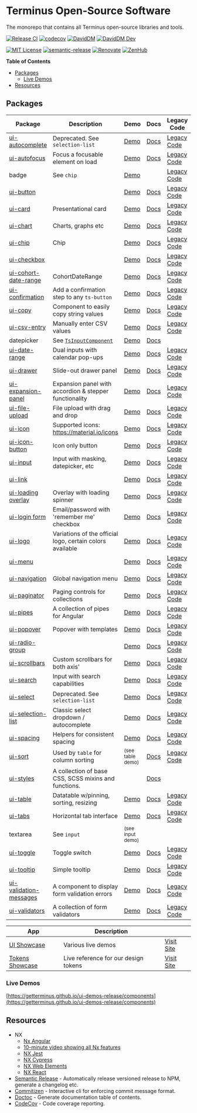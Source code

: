 # Terminus Open-Source Software

The monorepo that contains all Terminus open-source libraries and tools.

[![Release CI][github-badge-release]][github-ci-link] [![codecov][codecov-badge]][codecov-project]
[![DavidDM][david-badge]][david-link] [![DavidDM Dev][david-dev-badge]][david-link]

[![MIT License][license-badge]][license-url] [![semantic-release][semantic-release-badge]][semantic-release]
[![Renovate][renovate-badge]][renovate-link] [![ZenHub][zenhub-image]][zenhub-url]

<!-- START doctoc generated TOC please keep comment here to allow auto update -->
<!-- DON'T EDIT THIS SECTION, INSTEAD RE-RUN doctoc TO UPDATE -->
**Table of Contents**

- [Packages](#packages)
  - [Live Demos](#live-demos)
- [Resources](#resources)

<!-- END doctoc generated TOC please keep comment here to allow auto update -->

## Packages

|                      Package                      |                        Description                        |               Demo               |               Docs               |                  Legacy Code                  |                 Coverage                 |                            Version                            |
|---------------------------------------------------|-----------------------------------------------------------|----------------------------------|----------------------------------|-----------------------------------------------|------------------------------------------|---------------------------------------------------------------|
| [ui-autocomplete][src-autocomplete]               | Deprecated. See `selection-list`                          | [Demo][demo-autocomplete]        | [Docs][docs-autocomplete]        | [Legacy Code][legacy-src-autocomplete]        | ![codecov][cov-badge-autocomplete]       | ![Autocomplete latest][badge-latest-autocomplete]             |
| [ui-autofocus][src-autofocus]                     | Focus a focusable element on load                         | [Demo][demo-autofocus]           | [Docs][docs-autofocus]           | [Legacy Code][legacy-src-autofocus]           | ![codecov][cov-badge-autofocus]          | ![autofocus latest][badge-latest-autofocus]                   |
| badge                                             | See `chip`                                                | [Demo][demo-chip]                |                                  | [Legacy Code][legacy-src-chip]                |                                          |                                                               |
| [ui-button][src-button]                           |                                                           | [Demo][demo-button]              | [Docs][docs-button]              | [Legacy Code][legacy-src-button]              | ![codecov][cov-badge-button]             | ![button latest][badge-latest-button]                         |
| [ui-card][src-card]                               | Presentational card                                       | [Demo][demo-card]                | [Docs][docs-card]                | [Legacy Code][legacy-src-card]                | ![codecov][cov-badge-card]               | ![card latest][badge-latest-card]                             |
| [ui-chart][src-chart]                             | Charts, graphs etc                                        | [Demo][demo-chart]               | [Docs][docs-chart]               | [Legacy Code][legacy-src-chart]               | ![codecov][cov-badge-chart]              | ![chart latest][badge-latest-chart]                           |
| [ui-chip][src-chip]                               | Chip                                                      | [Demo][demo-chip]                | [Docs][docs-chip]                | [Legacy Code][legacy-src-chip]                | ![codecov][cov-badge-chip]               | ![chip latest][badge-latest-chip]                             |
| [ui-checkbox][src-checkbox]                       |                                                           | [Demo][demo-checkbox]            | [Docs][docs-checkbox]            | [Legacy Code][legacy-src-checkbox]            | ![codecov][cov-badge-checkbox]           | ![checkbox latest][badge-latest-checkbox]                     |
| [ui-cohort-date-range][src-cohort-date-range]     | CohortDateRange                                           | [Demo][demo-cohort-date-range]   | [Docs][docs-cohort-date-range]   | [Legacy Code][legacy-src-cohort-date-range]   | ![codecov][cov-badge-cohortDateRange]    | ![cohortDateRange latest][badge-latest-cohortDateRange]       |
| [ui-confirmation][src-confirmation]               | Add a confirmation step to any `ts-button`                | [Demo][demo-confirmation]        | [Docs][docs-confirmation]        | [Legacy Code][legacy-src-confirmation]        | ![codecov][cov-badge-confirmation]       | ![confirmation latest][badge-latest-confirmation]             |
| [ui-copy][src-copy]                               | Component to easily copy string values                    | [Demo][demo-copy]                | [Docs][docs-copy]                | [Legacy Code][legacy-src-copy]                | ![codecov][cov-badge-copy]               | ![copy latest][badge-latest-copy]                             |
| [ui-csv-entry][src-csv-entry]                     | Manually enter CSV values                                 | [Demo][demo-csv-entry]           | [Docs][docs-csv-entry]           | [Legacy Code][legacy-src-csv-entry]           | ![codecov][cov-badge-csvEntry]           | ![csvEntry latest][badge-latest-csvEntry]                     |
| datepicker                                        | See [`TsInputComponent`][src-input]                       | [Demo][demo-input]               | [Docs][docs-input]               |                                               |                                          |                                                               |
| [ui-date-range][src-date-range]                   | Dual inputs with calendar pop-ups                         | [Demo][demo-date-range]          | [Docs][docs-date-range]          | [Legacy Code][legacy-src-date-range]          | ![codecov][cov-badge-dateRange]          | ![dateRange latest][badge-latest-dateRange]                   |
| [ui-drawer][src-drawer]                           | Slide-out drawer panel                                    | [Demo][demo-drawer]              | [Docs][docs-drawer]              | [Legacy Code][legacy-src-drawer]              | ![codecov][cov-badge-drawer]             | ![drawer latest][badge-latest-drawer]                         |
| [ui-expansion-panel][src-expansion-panel]         | Expansion panel with accordion & stepper functionality    | [Demo][demo-expansion-panel]     | [Docs][docs-expansion-panel]     | [Legacy Code][legacy-src-expansion-panel]     | ![codecov][cov-badge-expansionPanel]     | ![expansionPanel latest][badge-latest-expansionPanel]         |
| [ui-file-upload][src-file-upload]                 | File upload with drag and drop                            | [Demo][demo-file-upload]         | [Docs][docs-file-upload]         | [Legacy Code][legacy-src-file-upload]         | ![codecov][cov-badge-fileUpload]         | ![fileUpload latest][badge-latest-fileUpload]                 |
| [ui-icon][src-icon]                               | Supported icons: https://material.io/icons                | [Demo][demo-icon]                | [Docs][docs-icon]                | [Legacy Code][legacy-src-icon]                | ![codecov][cov-badge-icon]               | ![icon latest][badge-latest-icon]                             |
| [ui-icon-button][src-icon-button]                 | Icon only button                                          | [Demo][demo-icon-button]         | [Docs][docs-icon-button]         | [Legacy Code][legacy-src-icon-button]         | ![codecov][cov-badge-iconButton]         | ![iconButton latest][badge-latest-iconButton]                 |
| [ui-input][src-input]                             | Input with masking, datepicker, etc                       | [Demo][demo-input]               | [Docs][docs-input]               | [Legacy Code][legacy-src-input]               | ![codecov][cov-badge-input]              | ![input latest][badge-latest-input]                           |
| [ui-link][src-link]                               |                                                           | [Demo][demo-link]                | [Docs][docs-link]                | [Legacy Code][legacy-src-link]                | ![codecov][cov-badge-link]               | ![link latest][badge-latest-link]                             |
| [ui-loading overlay][src-loading-overlay]         | Overlay with loading spinner                              | [Demo][demo-loading-overlay]     | [Docs][docs-loading-overlay]     | [Legacy Code][legacy-src-loading-overlay]     | ![codecov][cov-badge-loadingOverlay]     | ![loadingOverlay latest][badge-latest-loadingOverlay]         |
| [ui-login form][src-login-form]                   | Email/password with 'remember me' checkbox                | [Demo][demo-log-in-form]         | [Docs][docs-login-form]          | [Legacy Code][legacy-src-login-form]          | ![codecov][cov-badge-loginForm]          | ![loginForm latest][badge-latest-loginForm]                   |
| [ui-logo][src-logo]                               | Variations of the official logo, certain colors available | [Demo][demo-logo]                | [Docs][docs-logo]                | [Legacy Code][legacy-src-logo]                | ![codecov][cov-badge-logo]               | ![logo latest][badge-latest-logo]                             |
| [ui-menu][src-menu]                               |                                                           | [Demo][demo-menu]                | [Docs][docs-menu]                | [Legacy Code][legacy-src-menu]                | ![codecov][cov-badge-menu]               | ![menu latest][badge-latest-menu]                             |
| [ui-navigation][src-navigation]                   | Global navigation menu                                    | [Demo][demo-navigation]          | [Docs][docs-navigation]          | [Legacy Code][legacy-src-navigation]          | ![codecov][cov-badge-navigation]         | ![navigation latest][badge-latest-navigation]                 |
| [ui-paginator][src-paginator]                     | Paging controls for collections                           | [Demo][demo-paginator]           | [Docs][docs-paginator]           | [Legacy Code][legacy-src-paginator]           | ![codecov][cov-badge-paginator]          | ![paginator latest][badge-latest-paginator]                   |
| [ui-pipes][src-pipes]                             | A collection of pipes for Angular                         | [Demo][demo-pipes]               | [Docs][docs-pipes]               | [Legacy Code][legacy-src-pipes]               | ![codecov][cov-badge-pipes]              | ![pipes latest][badge-latest-pipes]                           |
| [ui-popover][src-popover]                         | Popover with templates                                    | [Demo][demo-popover]             | [Docs][docs-popover]             | [Legacy Code][legacy-src-popover]             | ![codecov][cov-badge-popover]            | ![popover latest][badge-latest-popover]                       |
| [ui-radio-group][src-radio-group]                 |                                                           | [Demo][demo-radio-group]         | [Docs][docs-radio-group]         | [Legacy Code][legacy-src-radio-group]         | ![codecov][cov-badge-radioGroup]         | ![radioGroup latest][badge-latest-radioGroup]                 |
| [ui-scrollbars][src-scrollbars]                   | Custom scrollbars for both axis'                          | [Demo][demo-scrollbars]          | [Docs][docs-scrollbars]          | [Legacy Code][legacy-src-scrollbars]          | ![codecov][cov-badge-scrollbars]         | ![scrollbars latest][badge-latest-scrollbars]                 |
| [ui-search][src-search]                           | Input with search capabilities                            | [Demo][demo-search]              | [Docs][docs-search]              | [Legacy Code][legacy-src-search]              | ![codecov][cov-badge-search]             | ![search latest][badge-latest-search]                         |
| [ui-select][src-select]                           | Deprecated. See `selection-list`                          | [Demo][demo-select]              | [Docs][docs-select]              | [Legacy Code][legacy-src-select]              | ![codecov][cov-badge-select]             | ![select latest][badge-latest-select]                         |
| [ui-selection-list][src-selection-list]           | Classic select dropdown / autocomplete                    | [Demo][demo-selection-list]      | [Docs][docs-selection-list]      | [Legacy Code][legacy-src-selection-list]      | ![codecov][cov-badge-selectionList]      | ![selectionList latest][badge-latest-selectionList]           |
| [ui-spacing][src-spacing]                         | Helpers for consistent spacing                            | [Demo][demo-spacing]             | [Docs][docs-spacing]             | [Legacy Code][legacy-src-spacing]             | ![codecov][cov-badge-spacing]            | ![spacing latest][badge-latest-spacing]                       |
| [ui-sort][src-sort]                               | Used by `table` for column sorting                        | <small>(see table demo)</small>  | [Docs][docs-sort]                | [Legacy Code][legacy-src-sort]                | ![codecov][cov-badge-sort]               | ![sort latest][badge-latest-sort]                             |
| [ui-styles][src-styles]                           | A collection of base CSS, SCSS mixins and functions.      |                                  | [Docs][docs-styles]              |                                               |                                          | ![styles latest][badge-latest-styles]                         |
| [ui-table][src-table]                             | Datatable w/pinning, sorting, resizing                    | [Demo][demo-table]               | [Docs][docs-table]               | [Legacy Code][legacy-src-table]               | ![codecov][cov-badge-table]              | ![table latest][badge-latest-table]                           |
| [ui-tabs][src-tabs]                               | Horizontal tab interface                                  | [Demo][demo-tabs]                | [Docs][docs-tabs]                | [Legacy Code][legacy-src-tabs]                | ![codecov][cov-badge-tabs]               | ![tabs latest][badge-latest-tabs]                             |
| textarea                                          | See `input`                                               | <small>(see input demo)</small>  |                                  |                                               |                                          |                                                               |
| [ui-toggle][src-toggle]                           | Toggle switch                                             | [Demo][demo-toggle]              | [Docs][docs-toggle]              | [Legacy Code][legacy-src-toggle]              | ![codecov][cov-badge-toggle]             | ![toggle latest][badge-latest-toggle]                         |
| [ui-tooltip][src-tooltip]                         | Simple tooltip                                            | [Demo][demo-tooltip]             | [Docs][docs-tooltip]             | [Legacy Code][legacy-src-tooltip]             | ![codecov][cov-badge-tooltip]            | ![tooltip latest][badge-latest-tooltip]                       |
| [ui-validation-messages][src-validation-messages] | A component to display form validation errors             | [Demo][demo-validation-messages] | [Docs][docs-validation-messages] | [Legacy Code][legacy-src-validation-messages] | ![codecov][cov-badge-validationMessages] | ![validationMessages latest][badge-latest-validationMessages] |
| [ui-validators][src-validators]                   | A collection of form validators                           | [Demo][demo-validators]          | [Docs][docs-validators]          | [Legacy Code][legacy-src-validators]          | ![codecov][cov-badge-validators]         | ![validators latest][badge-latest-validators]                 |

|                  App                   |             Description              |                                   |
|----------------------------------------|--------------------------------------|-----------------------------------|
| [UI Showcase][src-showcase-ui]         | Various live demos                   | [Visit Site][url-showcase-ui]     |
| [Tokens Showcase][src-showcase-tokens] | Live reference for our design tokens | [Visit Site][url-showcase-tokens] |

### Live Demos

[https://getterminus.github.io/ui-demos-release/components](https://getterminus.github.io/ui-demos-release/components)



## Resources

- NX
    - [Nx Angular][nx-angular]
    - [10-minute video showing all Nx features][nx-video]
    - [NX Jest][nx-jest]
    - [NX Cypress][nx-cypress]
    - [NX Web Elements][nx-web-elements]
    - [NX React][nx-react]
- [Semantic Release][semantic-release] - Automatically release versioned release to NPM, generate a changelog etc.
- [Commitizen][commitizen] - Interactive cli for enforcing commit message format.
- [Doctoc][doctoc] - Generate documentation table of contents.
- [CodeCov][codecov] - Code coverage reporting.


<!-- Links -->
[codecov]:                https://codecov.io
[commitizen]:             https://github.com/commitizen
[doctoc]:                 https://github.com/thlorenz/doctoc
[semantic-release]:       https://github.com/semantic-release/semantic-release
[semantic-release-badge]: https://img.shields.io/badge/%20%20%F0%9F%93%A6%F0%9F%9A%80-semantic--release-e10079.svg
[nx-angular]:             https://nx.dev/angular
[nx-video]:               https://nx.dev/angular/getting-started/what-is-nx
[nx-jest]:                https://nx.dev/angular/plugins/jest/overview
[nx-cypress]:             https://nx.dev/angular/plugins/cypress/overview
[nx-web-elements]:        https://nx.dev/angular/plugins/web/overview
[nx-react]:               https://nx.dev/angular/plugins/react/overview
[codecov-project]:        https://codecov.io/gh/GetTerminus/terminus-oss
[codecov-badge]:          https://codecov.io/gh/GetTerminus/terminus-oss/branch/master/graph/badge.svg
[renovate-badge]:         https://img.shields.io/badge/renovate-enabled-brightgreen.svg
[renovate-link]:          https://renovatebot.com
[david-dev-badge]:        https://david-dm.org/GetTerminus/terminus-oss/dev-status.svg
[david-badge]:            https://david-dm.org/GetTerminus/terminus-oss.svg
[david-link]:             https://david-dm.org/GetTerminus/terminus-oss?view=list
[license-url]:            https://github.com/GetTerminus/terminus-ui/blob/release/LICENSE
[license-badge]:          http://img.shields.io/badge/license-MIT-blue.svg
[zenhub-image]:           https://dxssrr2j0sq4w.cloudfront.net/3.2.0/img/external/zenhub-badge.png
[zenhub-url]:             https://github.com/GetTerminus/terminus-oss#zenhub
[github-badge-release]:   https://github.com/GetTerminus/terminus-oss/workflows/Release%20CI/badge.svg
[github-ci-link]:         https://github.com/GetTerminus/terminus-oss/actions?query=workflow%3A%22Release+CI%22
[url-showcase-ui]:        https://getterminus.github.io/ui-demos-release/components
[url-showcase-tokens]:    https://getterminus.github.io/design-tokens/color

<!-- Source Directories -->
[src-autocomplete]:        https://github.com/GetTerminus/terminus-oss/blob/master/libs/ui/autocomplete/
[src-autofocus]:           https://github.com/GetTerminus/terminus-oss/blob/master/libs/ui/autofocus/
[src-button]:              https://github.com/GetTerminus/terminus-oss/blob/master/libs/ui/button/
[src-card]:                https://github.com/GetTerminus/terminus-oss/blob/master/libs/ui/card/
[src-chart]:               https://github.com/GetTerminus/terminus-oss/blob/master/libs/ui/chart/
[src-checkbox]:            https://github.com/GetTerminus/terminus-oss/blob/master/libs/ui/checkbox/
[src-chip]:                https://github.com/GetTerminus/terminus-oss/blob/master/libs/ui/chip/
[src-cohort-date-range]:   https://github.com/GetTerminus/terminus-oss/blob/master/libs/ui/cohort-date-range/
[src-confirmation]:        https://github.com/GetTerminus/terminus-oss/blob/master/libs/ui/confirmation/
[src-copy]:                https://github.com/GetTerminus/terminus-oss/blob/master/libs/ui/copy/
[src-csv-entry]:           https://github.com/GetTerminus/terminus-oss/blob/master/libs/ui/csv-entry/
[src-date-range]:          https://github.com/GetTerminus/terminus-oss/blob/master/libs/ui/date-range/
[src-drawer]:              https://github.com/GetTerminus/terminus-oss/blob/master/libs/ui/drawer/
[src-expansion-panel]:     https://github.com/GetTerminus/terminus-oss/blob/master/libs/ui/expansion-panel/
[src-file-upload]:         https://github.com/GetTerminus/terminus-oss/blob/master/libs/ui/file-upload/
[src-icon-button]:         https://github.com/GetTerminus/terminus-oss/blob/master/libs/ui/icon-button/
[src-icon]:                https://github.com/GetTerminus/terminus-oss/blob/master/libs/ui/icon/
[src-input]:               https://github.com/GetTerminus/terminus-oss/blob/master/libs/ui/input/
[src-link]:                https://github.com/GetTerminus/terminus-oss/blob/master/libs/ui/link/
[src-loading-overlay]:     https://github.com/GetTerminus/terminus-oss/blob/master/libs/ui/loading-overlay/
[src-login-form]:          https://github.com/GetTerminus/terminus-oss/blob/master/libs/ui/login-form/
[src-logo]:                https://github.com/GetTerminus/terminus-oss/blob/master/libs/ui/logo/
[src-menu]:                https://github.com/GetTerminus/terminus-oss/blob/master/libs/ui/menu/
[src-navigation]:          https://github.com/GetTerminus/terminus-oss/blob/master/libs/ui/navigation/
[src-paginator]:           https://github.com/GetTerminus/terminus-oss/blob/master/libs/ui/paginator/
[src-pipes]:               https://github.com/GetTerminus/terminus-oss/blob/master/libs/ui/pipes/
[src-popover]:             https://github.com/Getterminus/terminus-oss/blob/master/libs/ui/popover/
[src-radio-group]:         https://github.com/GetTerminus/terminus-oss/blob/master/libs/ui/radio-group/
[src-scrollbars]:          https://github.com/GetTerminus/terminus-oss/blob/master/libs/ui/scrollbars/
[src-search]:              https://github.com/GetTerminus/terminus-oss/blob/master/libs/ui/search/
[src-select]:              https://github.com/GetTerminus/terminus-oss/blob/master/libs/ui/select/
[src-selection-list]:      https://github.com/GetTerminus/terminus-oss/blob/master/libs/ui/selection-list/
[src-sort]:                https://github.com/GetTerminus/terminus-oss/blob/master/libs/ui/sort/
[src-spacing]:             https://github.com/GetTerminus/terminus-oss/blob/master/libs/ui/spacing/
[src-styles]:              https://github.com/GetTerminus/terminus-oss/blob/master/libs/ui/styles/
[src-table]:               https://github.com/GetTerminus/terminus-oss/blob/master/libs/ui/table/
[src-tabs]:                https://github.com/GetTerminus/terminus-oss/blob/master/libs/ui/tabs/
[src-toggle]:              https://github.com/GetTerminus/terminus-oss/blob/master/libs/ui/toggle/
[src-tooltip]:             https://github.com/GetTerminus/terminus-oss/blob/master/libs/ui/tooltip/
[src-validation-messages]: https://github.com/GetTerminus/terminus-oss/blob/master/libs/ui/validation-messages/
[src-validators]:          https://github.com/GetTerminus/terminus-oss/blob/master/libs/ui/validators/
[src-showcase-ui]:         https://github.com/GetTerminus/terminus-oss/blob/master/apps/showcase-ui/
[src-showcase-tokens]:     https://github.com/GetTerminus/terminus-oss/blob/master/apps/showcase-tokens/

<!-- Legacy source code -->
[legacy-src-autocomplete]:        https://github.com/GetTerminus/terminus-ui/blob/release/projects/library/autocomplete/
[legacy-src-autofocus]:           https://github.com/GetTerminus/terminus-ui/blob/release/projects/library/autofocus/
[legacy-src-button]:              https://github.com/GetTerminus/terminus-ui/blob/release/projects/library/button/
[legacy-src-card]:                https://github.com/GetTerminus/terminus-ui/blob/release/projects/library/card/
[legacy-src-chart]:               https://github.com/GetTerminus/terminus-ui/blob/release/projects/library/chart/
[legacy-src-checkbox]:            https://github.com/GetTerminus/terminus-ui/blob/release/projects/library/checkbox/
[legacy-src-chip]:                https://github.com/GetTerminus/terminus-ui/blob/release/projects/library/chip/
[legacy-src-cohort-date-range]:   https://github.com/GetTerminus/terminus-ui/blob/release/projects/library/cohort-date-range/
[legacy-src-confirmation]:        https://github.com/GetTerminus/terminus-ui/blob/release/projects/library/confirmation/
[legacy-src-copy]:                https://github.com/GetTerminus/terminus-ui/blob/release/projects/library/copy/
[legacy-src-csv-entry]:           https://github.com/GetTerminus/terminus-ui/blob/release/projects/library/csv-entry/
[legacy-src-date-range]:          https://github.com/GetTerminus/terminus-ui/blob/release/projects/library/date-range/
[legacy-src-drawer]:              https://github.com/GetTerminus/terminus-ui/blob/release/projects/library/drawer/
[legacy-src-expansion-panel]:     https://github.com/GetTerminus/terminus-ui/blob/release/projects/library/expansion-panel/
[legacy-src-file-upload]:         https://github.com/GetTerminus/terminus-ui/blob/release/projects/library/file-upload/
[legacy-src-icon-button]:         https://github.com/GetTerminus/terminus-ui/blob/release/projects/library/icon-button/
[legacy-src-icon]:                https://github.com/GetTerminus/terminus-ui/blob/release/projects/library/icon/
[legacy-src-input]:               https://github.com/GetTerminus/terminus-ui/blob/release/projects/library/input/
[legacy-src-link]:                https://github.com/GetTerminus/terminus-ui/blob/release/projects/library/link/
[legacy-src-loading-overlay]:     https://github.com/GetTerminus/terminus-ui/blob/release/projects/library/loading-overlay/
[legacy-src-login-form]:          https://github.com/GetTerminus/terminus-ui/blob/release/projects/library/login-form/
[legacy-src-logo]:                https://github.com/GetTerminus/terminus-ui/blob/release/projects/library/logo/
[legacy-src-menu]:                https://github.com/GetTerminus/terminus-ui/blob/release/projects/library/menu/
[legacy-src-navigation]:          https://github.com/GetTerminus/terminus-ui/blob/release/projects/library/navigation/
[legacy-src-paginator]:           https://github.com/GetTerminus/terminus-ui/blob/release/projects/library/paginator/
[legacy-src-pipes]:               https://github.com/GetTerminus/terminus-ui/blob/release/projects/library/pipes/
[legacy-src-popover]:             https://github.com/Getterminus/terminus-ui/blob/release/projects/library/popover/
[legacy-src-radio-group]:         https://github.com/GetTerminus/terminus-ui/blob/release/projects/library/radio-group/
[legacy-src-scrollbars]:          https://github.com/GetTerminus/terminus-ui/blob/release/projects/library/scrollbars/
[legacy-src-search]:              https://github.com/GetTerminus/terminus-ui/blob/release/projects/library/search/
[legacy-src-select]:              https://github.com/GetTerminus/terminus-ui/blob/release/projects/library/select/
[legacy-src-selection-list]:      https://github.com/GetTerminus/terminus-ui/blob/release/projects/library/selection-list/
[legacy-src-sort]:                https://github.com/GetTerminus/terminus-ui/blob/release/projects/library/sort/
[legacy-src-spacing]:             https://github.com/GetTerminus/terminus-ui/blob/release/projects/library/spacing/
[legacy-src-table]:               https://github.com/GetTerminus/terminus-ui/blob/release/projects/library/table/
[legacy-src-tabs]:                https://github.com/GetTerminus/terminus-ui/blob/release/projects/library/tabs/
[legacy-src-toggle]:              https://github.com/GetTerminus/terminus-ui/blob/release/projects/library/toggle/
[legacy-src-tooltip]:             https://github.com/GetTerminus/terminus-ui/blob/release/projects/library/tooltip/
[legacy-src-validation-messages]: https://github.com/GetTerminus/terminus-ui/blob/release/projects/library/validation-messages/
[legacy-src-validators]:          https://github.com/GetTerminus/terminus-ui/blob/release/projects/library/validators/

<!-- TODO: Verify links are still correct after the move -->
<!-- Demos -->
[demo-autocomplete]:        https://getterminus.github.io/ui-demos-release/components/autocomplete
[demo-autofocus]:           https://getterminus.github.io/ui-demos-release/components/autofocus
[demo-button]:              https://getterminus.github.io/ui-demos-release/components/button
[demo-card]:                https://getterminus.github.io/ui-demos-release/components/card
[demo-chart]:               https://getterminus.github.io/ui-demos-release/components/chart
[demo-chip]:                https://getterminus.github.io/ui-demos-release/components/chip
[demo-checkbox]:            https://getterminus.github.io/ui-demos-release/components/checkbox
[demo-cohort-date-range]:   https://getterminus.github.io/ui-demos-release/components/cohort-date-range
[demo-confirmation]:        https://getterminus.github.io/ui-demos-release/components/confirmation
[demo-copy]:                https://getterminus.github.io/ui-demos-release/components/copy
[demo-csv-entry]:           https://getterminus.github.io/ui-demos-release/components/csv-entry
[demo-date-range]:          https://getterminus.github.io/ui-demos-release/components/date-range
[demo-drawer]:              https://getterminus.github.io/ui-demos-release/components/drawer
[demo-expansion-panel]:     https://getterminus.github.io/ui-demos-release/components/expansion-panel
[demo-file-upload]:         https://getterminus.github.io/ui-demos-release/components/file-upload
[demo-icon-button]:         https://getterminus.github.io/ui-demos-release/components/icon-button
[demo-icon]:                https://getterminus.github.io/ui-demos-release/components/icon
[demo-input]:               https://getterminus.github.io/ui-demos-release/components/input
[demo-link]:                https://getterminus.github.io/ui-demos-release/components/link
[demo-loading-overlay]:     https://getterminus.github.io/ui-demos-release/components/loading-overlay
[demo-log-in-form]:         https://getterminus.github.io/ui-demos-release/components/log-in-form
[demo-logo]:                https://getterminus.github.io/ui-demos-release/components/logo
[demo-menu]:                https://getterminus.github.io/ui-demos-release/components/menu
[demo-navigation]:          https://getterminus.github.io/ui-demos-release/components/navigation
[demo-paginator]:           https://getterminus.github.io/ui-demos-release/components/paginator
[demo-pipes]:               https://getterminus.github.io/ui-demos-release/components/pipes
[demo-popover]:             https://getterminus.github.io/ui-demos-release/components/popover
[demo-radio-group]:         https://getterminus.github.io/ui-demos-release/components/radio
[demo-scrollbars]:          https://getterminus.github.io/ui-demos-release/components/scrollbars
[demo-search]:              https://getterminus.github.io/ui-demos-release/components/search
[demo-select]:              https://getterminus.github.io/ui-demos-release/components/select
[demo-selection-list]:      https://getterminus.github.io/ui-demos-release/components/selection-list
[demo-spacing-constant]:    https://getterminus.github.io/ui-demos-release/components/spacing-constant
[demo-spacing]:             https://getterminus.github.io/ui-demos-release/components/spacing
[demo-table]:               https://getterminus.github.io/ui-demos-release/components/table
[demo-tabs]:                https://getterminus.github.io/ui-demos-release/components/tabs
[demo-toggle]:              https://getterminus.github.io/ui-demos-release/components/toggle
[demo-tooltip]:             https://getterminus.github.io/ui-demos-release/components/tooltip
[demo-validation-messages]: https://getterminus.github.io/ui-demos-release/components/validation-messages
[demo-validators]:          https://getterminus.github.io/ui-demos-release/components/validation

<!-- TODO: Verify links are still correct after the move -->
<!-- TS Primary Docs -->
[docs-autocomplete]:        http://uilibrary-docs.terminus.ninja/release/components/TsAutocompleteComponent.html
[docs-autofocus]:           http://uilibrary-docs.terminus.ninja/release/directives/TsAutofocusDirective.html
[docs-button]:              http://uilibrary-docs.terminus.ninja/release/components/TsButtonComponent.html
[docs-card]:                http://uilibrary-docs.terminus.ninja/release/components/TsCardComponent.html
[docs-chart]:               http://uilibrary-docs.terminus.ninja/release/components/TsChartComponent.html
[docs-checkbox]:            http://uilibrary-docs.terminus.ninja/release/components/TsCheckboxComponent.html
[docs-chip]:                http://uilibrary-docs.terminus.ninja/release/components/TsChipCollectionComponent.html
[docs-cohort-date-range]:   http://uilibrary-docs.terminus.ninja/release/components/TsCohortDateRangeComponent.html
[docs-confirmation]:        http://uilibrary-docs.terminus.ninja/release/directives/TsConfirmationDirective.html
[docs-copy]:                http://uilibrary-docs.terminus.ninja/release/components/TsCopyComponent.html
[docs-csv-entry]:           http://uilibrary-docs.terminus.ninja/release/components/TsCSVEntryComponent.html
[docs-date-range]:          http://uilibrary-docs.terminus.ninja/release/components/TsDateRangeComponent.html
[docs-drawer]:              http://uilibrary-docs/terminus.ninja/release/components/TsDrawerComponent.html
[docs-expansion-panel]:     http://uilibrary-docs.terminus.ninja/release/components/TsExpansionPanelComponent.html
[docs-file-upload]:         http://uilibrary-docs.terminus.ninja/release/components/TsFileUploadComponent.html
[docs-icon-button]:         http://uilibrary-docs.terminus.ninja/release/components/TsIconButtonComponent.html
[docs-icon]:                http://uilibrary-docs.terminus.ninja/release/components/TsIconComponent.html
[docs-input]:               http://uilibrary-docs.terminus.ninja/release/components/TsInputComponent.html
[docs-link]:                http://uilibrary-docs.terminus.ninja/release/components/TsLinkComponent.html
[docs-loading-overlay]:     http://uilibrary-docs.terminus.ninja/release/components/TsLoadingOverlayComponent.html
[docs-login-form]:          http://uilibrary-docs.terminus.ninja/release/components/TsLoginFormComponent.html
[docs-logo]:                http://uilibrary-docs.terminus.ninja/release/components/TsLogoComponent.html
[docs-menu]:                http://uilibrary-docs.terminus.ninja/release/components/TsMenuComponent.html
[docs-navigation]:          http://uilibrary-docs.terminus.ninja/release/components/TsNavigationComponent.html
[docs-paginator]:           http://uilibrary-docs.terminus.ninja/release/components/TsPaginatorComponent.html
[docs-pipes]:               http://uilibrary-docs.terminus.ninja/release/modules/TsPipesModule.html
[docs-popover]:             http://uilibrary-docs.terminus.ninja/release/modules/TsPopoverComponent.html
[docs-radio-group]:         http://uilibrary-docs.terminus.ninja/release/components/TsRadioGroupComponent.html
[docs-scrollbars]:          http://uilibrary-docs.terminus.ninja/release/components/TsScrollbarsComponent.html
[docs-search]:              http://uilibrary-docs.terminus.ninja/release/components/TsSearchComponent.html
[docs-select]:              http://uilibrary-docs.terminus.ninja/release/components/TsSelectComponent.html
[docs-selection-list]:      http://uilibrary-docs.terminus.ninja/release/components/TsSelectionListComponent.html
[docs-sort]:                http://uilibrary-docs.terminus.ninja/release/directives/TsSortDirective.html
[docs-spacing]:             http://uilibrary-docs.terminus.ninja/release/directives/TsVerticalSpacingDirective.html
[docs-styles]:              https://github.com/GetTerminus/terminus-oss/tree/master/libs/ui/styles
[docs-table]:               http://uilibrary-docs.terminus.ninja/release/components/TsTableComponent.html
[docs-tabs]:                http://uilibrary-docs.terminus.ninja/release/components/TsTabCollectionComponent.html
[docs-toggle]:              http://uilibrary-docs.terminus.ninja/release/components/TsToggleComponent.html
[docs-tooltip]:             http://uilibrary-docs.terminus.ninja/release/components/TsTooltipComponent.html
[docs-validation-messages]: http://uilibrary-docs.terminus.ninja/release/injectables/TsValidationMessagesComponent.html
[docs-validators]:          http://uilibrary-docs.terminus.ninja/release/injectables/TsValidatorsService.html

<!-- Coverage Badges -->
[cov-badge-autocomplete]:       https://codecov.io/gh/GetTerminus/terminus-oss/branch/master/graph/badge.svg?flag=autocomplete
[cov-badge-autofocus]:          https://codecov.io/gh/GetTerminus/terminus-oss/branch/master/graph/badge.svg?flag=autofocus
[cov-badge-button]:             https://codecov.io/gh/GetTerminus/terminus-oss/branch/master/graph/badge.svg?flag=button
[cov-badge-card]:               https://codecov.io/gh/GetTerminus/terminus-oss/branch/master/graph/badge.svg?flag=card
[cov-badge-chart]:              https://codecov.io/gh/GetTerminus/terminus-oss/branch/master/graph/badge.svg?flag=chart
[cov-badge-checkbox]:           https://codecov.io/gh/GetTerminus/terminus-oss/branch/master/graph/badge.svg?flag=checkbox
[cov-badge-chip]:               https://codecov.io/gh/GetTerminus/terminus-oss/branch/master/graph/badge.svg?flag=chip
[cov-badge-cohortDateRange]:    https://codecov.io/gh/GetTerminus/terminus-oss/branch/master/graph/badge.svg?flag=cohortDateRange
[cov-badge-confirmation]:       https://codecov.io/gh/GetTerminus/terminus-oss/branch/master/graph/badge.svg?flag=confirmation
[cov-badge-copy]:               https://codecov.io/gh/GetTerminus/terminus-oss/branch/master/graph/badge.svg?flag=copy
[cov-badge-csvEntry]:           https://codecov.io/gh/GetTerminus/terminus-oss/branch/master/graph/badge.svg?flag=csvEntry
[cov-badge-dateRange]:          https://codecov.io/gh/GetTerminus/terminus-oss/branch/master/graph/badge.svg?flag=dateRange
[cov-badge-drawer]:             https://codecov.io/gh/GetTerminus/terminus-oss/branch/master/graph/badge.svg?flag=drawer
[cov-badge-expansionPanel]:     https://codecov.io/gh/GetTerminus/terminus-oss/branch/master/graph/badge.svg?flag=expansionPanel
[cov-badge-fileUpload]:         https://codecov.io/gh/GetTerminus/terminus-oss/branch/master/graph/badge.svg?flag=fileUpload
[cov-badge-iconButton]:         https://codecov.io/gh/GetTerminus/terminus-oss/branch/master/graph/badge.svg?flag=iconButton
[cov-badge-icon]:               https://codecov.io/gh/GetTerminus/terminus-oss/branch/master/graph/badge.svg?flag=icon
[cov-badge-input]:              https://codecov.io/gh/GetTerminus/terminus-oss/branch/master/graph/badge.svg?flag=input
[cov-badge-link]:               https://codecov.io/gh/GetTerminus/terminus-oss/branch/master/graph/badge.svg?flag=link
[cov-badge-loadingOverlay]:     https://codecov.io/gh/GetTerminus/terminus-oss/branch/master/graph/badge.svg?flag=loadingOverlay
[cov-badge-loginForm]:          https://codecov.io/gh/GetTerminus/terminus-oss/branch/master/graph/badge.svg?flag=loginForm
[cov-badge-logo]:               https://codecov.io/gh/GetTerminus/terminus-oss/branch/master/graph/badge.svg?flag=logo
[cov-badge-menu]:               https://codecov.io/gh/GetTerminus/terminus-oss/branch/master/graph/badge.svg?flag=menu
[cov-badge-navigation]:         https://codecov.io/gh/GetTerminus/terminus-oss/branch/master/graph/badge.svg?flag=navigation
[cov-badge-paginator]:          https://codecov.io/gh/GetTerminus/terminus-oss/branch/master/graph/badge.svg?flag=paginator
[cov-badge-pipes]:              https://codecov.io/gh/GetTerminus/terminus-oss/branch/master/graph/badge.svg?flag=pipes
[cov-badge-popover]:            https://codecov.io/gh/GetTerminus/terminus-oss/branch/master/graph/badge.svg?flag=popover
[cov-badge-radioGroup]:         https://codecov.io/gh/GetTerminus/terminus-oss/branch/master/graph/badge.svg?flag=radioGroup
[cov-badge-scrollbars]:         https://codecov.io/gh/GetTerminus/terminus-oss/branch/master/graph/badge.svg?flag=scrollbars
[cov-badge-search]:             https://codecov.io/gh/GetTerminus/terminus-oss/branch/master/graph/badge.svg?flag=search
[cov-badge-select]:             https://codecov.io/gh/GetTerminus/terminus-oss/branch/master/graph/badge.svg?flag=select
[cov-badge-selectionList]:      https://codecov.io/gh/GetTerminus/terminus-oss/branch/master/graph/badge.svg?flag=selectionList
[cov-badge-sort]:               https://codecov.io/gh/GetTerminus/terminus-oss/branch/master/graph/badge.svg?flag=sort
[cov-badge-spacing]:            https://codecov.io/gh/GetTerminus/terminus-oss/branch/master/graph/badge.svg?flag=spacing
[cov-badge-table]:              https://codecov.io/gh/GetTerminus/terminus-oss/branch/master/graph/badge.svg?flag=table
[cov-badge-tabs]:               https://codecov.io/gh/GetTerminus/terminus-oss/branch/master/graph/badge.svg?flag=tabs
[cov-badge-toggle]:             https://codecov.io/gh/GetTerminus/terminus-oss/branch/master/graph/badge.svg?flag=toggle
[cov-badge-tooltip]:            https://codecov.io/gh/GetTerminus/terminus-oss/branch/master/graph/badge.svg?flag=tooltip
[cov-badge-validationMessages]: https://codecov.io/gh/GetTerminus/terminus-oss/branch/master/graph/badge.svg?flag=validationMessages
[cov-badge-validators]:         https://codecov.io/gh/GetTerminus/terminus-oss/branch/master/graph/badge.svg?flag=validators

<!-- Version Badges -->
[badge-latest-autocomplete]: https://img.shields.io/npm/v/@terminus/ui-autocomplete/latest?color=%2345aaf2
[badge-latest-autofocus]: https://img.shields.io/npm/v/@terminus/ui-autofocus/latest?color=%2345aaf2
[badge-latest-button]: https://img.shields.io/npm/v/@terminus/ui-button/latest?color=%2345aaf2
[badge-latest-card]: https://img.shields.io/npm/v/@terminus/ui-card/latest?color=%2345aaf2
[badge-latest-chart]: https://img.shields.io/npm/v/@terminus/ui-chart/latest?color=%2345aaf2
[badge-latest-chip]: https://img.shields.io/npm/v/@terminus/ui-chip/latest?color=%2345aaf2
[badge-latest-checkbox]: https://img.shields.io/npm/v/@terminus/ui-checkbox/latest?color=%2345aaf2
[badge-latest-cohortDateRange]: https://img.shields.io/npm/v/@terminus/ui-cohort-date-range/latest?color=%2345aaf2
[badge-latest-confirmation]: https://img.shields.io/npm/v/@terminus/ui-confirmation/latest?color=%2345aaf2
[badge-latest-copy]: https://img.shields.io/npm/v/@terminus/ui-copy/latest?color=%2345aaf2
[badge-latest-csvEntry]: https://img.shields.io/npm/v/@terminus/ui-csv-entry/latest?color=%2345aaf2
[badge-latest-datepicker]: https://img.shields.io/npm/v/@terminus/ui-datepicker/latest?color=%2345aaf2
[badge-latest-dateRange]: https://img.shields.io/npm/v/@terminus/ui-date-range/latest?color=%2345aaf2
[badge-latest-drawer]: https://img.shields.io/npm/v/@terminus/ui-drawer/latest?color=%2345aaf2
[badge-latest-expansionPanel]: https://img.shields.io/npm/v/@terminus/ui-expansion-panel/latest?color=%2345aaf2
[badge-latest-fileUpload]: https://img.shields.io/npm/v/@terminus/ui-file-upload/latest?color=%2345aaf2
[badge-latest-icon]: https://img.shields.io/npm/v/@terminus/ui-icon/latest?color=%2345aaf2
[badge-latest-iconButton]: https://img.shields.io/npm/v/@terminus/ui-icon-button/latest?color=%2345aaf2
[badge-latest-input]: https://img.shields.io/npm/v/@terminus/ui-input/latest?color=%2345aaf2
[badge-latest-link]: https://img.shields.io/npm/v/@terminus/ui-link/latest?color=%2345aaf2
[badge-latest-loadingOverlay]: https://img.shields.io/npm/v/@terminus/ui-loading-overlay/latest?color=%2345aaf2
[badge-latest-loginForm]: https://img.shields.io/npm/v/@terminus/ui-login-form/latest?color=%2345aaf2
[badge-latest-logo]: https://img.shields.io/npm/v/@terminus/ui-logo/latest?color=%2345aaf2
[badge-latest-menu]: https://img.shields.io/npm/v/@terminus/ui-menu/latest?color=%2345aaf2
[badge-latest-navigation]: https://img.shields.io/npm/v/@terminus/ui-navigation/latest?color=%2345aaf2
[badge-latest-paginator]: https://img.shields.io/npm/v/@terminus/ui-paginator/latest?color=%2345aaf2
[badge-latest-pipes]: https://img.shields.io/npm/v/@terminus/ui-pipes/latest?color=%2345aaf2
[badge-latest-popover]: https://img.shields.io/npm/v/@terminus/ui-popover/latest?color=%2345aaf2
[badge-latest-radioGroup]: https://img.shields.io/npm/v/@terminus/ui-radio-group/latest?color=%2345aaf2
[badge-latest-scrollbars]: https://img.shields.io/npm/v/@terminus/ui-scrollbars/latest?color=%2345aaf2
[badge-latest-search]: https://img.shields.io/npm/v/@terminus/ui-search/latest?color=%2345aaf2
[badge-latest-select]: https://img.shields.io/npm/v/@terminus/ui-select/latest?color=%2345aaf2
[badge-latest-selectionList]: https://img.shields.io/npm/v/@terminus/ui-selection-list/latest?color=%2345aaf2
[badge-latest-spacing]: https://img.shields.io/npm/v/@terminus/ui-spacing/latest?color=%2345aaf2
[badge-latest-sort]: https://img.shields.io/npm/v/@terminus/ui-sort/latest?color=%2345aaf2
[badge-latest-styles]: https://img.shields.io/npm/v/@terminus/ui-styles/latest?color=%2345aaf2
[badge-latest-table]: https://img.shields.io/npm/v/@terminus/ui-table/latest?color=%2345aaf2
[badge-latest-tabs]: https://img.shields.io/npm/v/@terminus/ui-tabs/latest?color=%2345aaf2
[badge-latest-toggle]: https://img.shields.io/npm/v/@terminus/ui-toggle/latest?color=%2345aaf2
[badge-latest-tooltip]: https://img.shields.io/npm/v/@terminus/ui-tooltip/latest?color=%2345aaf2
[badge-latest-validationMessages]: https://img.shields.io/npm/v/@terminus/ui-validation-messages/latest?color=%2345aaf2
[badge-latest-validators]: https://img.shields.io/npm/v/@terminus/ui-validators/latest?color=%2345aaf2
